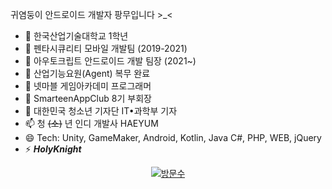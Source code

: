 귀염둥이 안드로이드 개발자 팡무입니다 >_<

- 🔭 한국산업기술대학교 1학년
- 🌱 펜타시큐리티 모바일 개발팀 (2019-2021)
- 🌱 아우토크립트 안드로이드 개발 팀장 (2021~)
- 🌱 산업기능요원(Agent) 복무 완료
- 👯 넷마블 게임아카데미 프로그래머
- 🤔 SmarteenAppClub 8기 부회장
- 💬 대한민국 청소년 기자단 IT•과학부 기자
- 📫 청 ~~(소)~~ 년 인디 개발사 HAEYUM
- 😄 Tech: Unity, GameMaker, Android, Kotlin, Java C#, PHP, WEB, jQuery
- ⚡ ***HolyKnight***

 <div align=center>
	
  [![방문수](https://hits.seeyoufarm.com/api/count/incr/badge.svg?url=https%3A%2F%2Fgithub.com%2Fkisa002)](https://hits.seeyoufarm.com) 
	
  </div>
